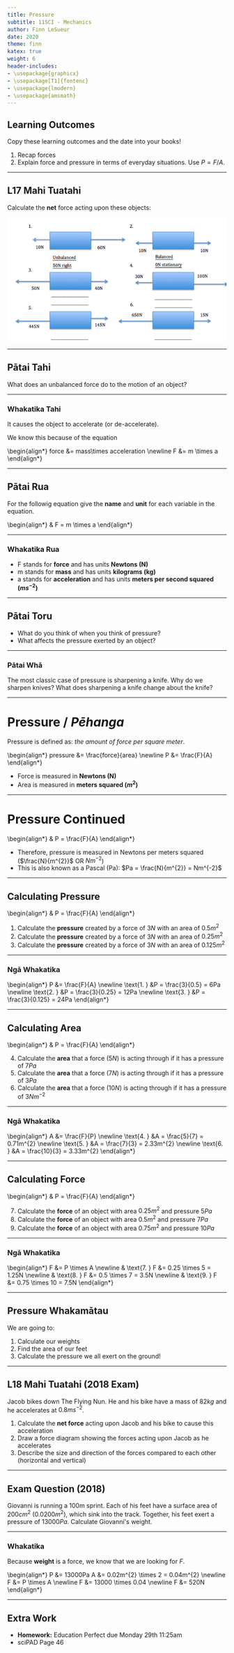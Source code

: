 ```yaml
---
title: Pressure
subtitle: 11SCI - Mechanics
author: Finn LeSueur
date: 2020
theme: finn
katex: true
weight: 6
header-includes:
- \usepackage{graphicx}
- \usepackage[T1]{fontenc}
- \usepackage{lmodern}
- \usepackage{amsmath}
---
```


## Learning Outcomes

Copy these learning outcomes and the date into your books!

1. Recap forces
2. Explain force and pressure in terms of everyday situations. Use $P = F/A$.

---

## L17 Mahi Tuatahi

Calculate the __net__ force acting upon these objects:

![](../assets/4-unbalanced-forces.png)

---

## Pātai Tahi

What does an unbalanced force do to the motion of an object?

---

### Whakatika Tahi

It causes the object to accelerate (or de-accelerate).

We know this because of the equation

\begin{align*}
    force &= mass\times acceleration \newline
    F &= m \times a
\end{align*}

---

## Pātai Rua

For the followig equation give the __name__ and __unit__ for each variable in the equation.

\begin{align*}
    & F = m \times a
\end{align*}

---

### Whakatika Rua

- F stands for __force__ and has units __Newtons (N)__
- m stands for __mass__ and has units __kilograms (kg)__
- a stands for __acceleration__ and has units __meters per second squared ($ms^{-2}$)__

---

## Pātai Toru

- What do you think of when you think of pressure?
- What affects the pressure exerted by an object?

---

### Pātai Whā

The most classic case of pressure is sharpening a knife. Why do we sharpen knives? What does sharpening a knife change about the knife?

---

# Pressure / _Pēhanga_

Pressure is defined as: _the amount of force per square meter_.

\begin{align*}
    pressure &= \frac{force}{area} \newline
    P &= \frac{F}{A}
\end{align*}

- Force is measured in __Newtons (N)__
- Area is measured in __meters squared ($m^{2}$)__

---

# Pressure Continued

\begin{align*}
    & P = \frac{F}{A}
\end{align*}

- Therefore, pressure is measured in Newtons per meters squared ($\frac{N}{m^{2}}$ OR $Nm^{-2}$)
- This is also known as a Pascal (Pa): $Pa = \frac{N}{m^{2}} = Nm^{-2}$

---

## Calculating Pressure

\begin{align*}
    & P = \frac{F}{A}
\end{align*}

1. Calculate the __pressure__ created by a force of $3N$ with an area of $0.5m^{2}$
2. Calculate the __pressure__ created by a force of $3N$ with an area of $0.25m^{2}$
3. Calculate the __pressure__ created by a force of $3N$ with an area of $0.125m^{2}$

---

### Ngā Whakatika

\begin{align*}
    P &= \frac{F}{A} \newline
    \text{1. } &P = \frac{3}{0.5} = 6Pa \newline
    \text{2. } &P = \frac{3}{0.25} = 12Pa \newline
    \text{3. } &P = \frac{3}{0.125} = 24Pa
\end{align*}

---

## Calculating Area

\begin{align*}
    & P = \frac{F}{A}
\end{align*}

4. Calculate the __area__ that a force ($5N$) is acting through if it has a pressure of $7Pa$
5. Calculate the __area__ that a force ($7N$) is acting through if it has a pressure of $3Pa$
6. Calculate the __area__ that a force ($10N$) is acting through if it has a pressure of $3Nm^{-2}$

---

### Ngā Whakatika

\begin{align*}
    A &= \frac{F}{P} \newline
    \text{4. } &A = \frac{5}{7} = 0.71m^{2} \newline
    \text{5. } &A = \frac{7}{3} =  2.33m^{2} \newline
    \text{6. } &A = \frac{10}{3} = 3.33m^{2}
\end{align*}

---

## Calculating Force

\begin{align*}
    & P = \frac{F}{A}
\end{align*}

7. Calculate the __force__ of an object with area $0.25m^{2}$ and pressure $5Pa$
8. Calculate the __force__ of an object with area $0.5m^{2}$ and pressure $7Pa$
9. Calculate the __force__ of an object with area $0.75m^{2}$ and pressure $10Pa$

---

### Ngā Whakatika

\begin{align*}
    F &= P \times A \newline
    & \text{7. } F &= 0.25 \times 5 = 1.25N \newline
    & \text{8. } F &= 0.5 \times 7 = 3.5N \newline
    & \text{9. } F &= 0.75 \times 10 = 7.5N
\end{align*}

---

## Pressure Whakamātau

We are going to:

1. Calculate our weights
2. Find the area of our feet
3. Calculate the pressure we all exert on the ground!

---

## L18 Mahi Tuatahi (2018 Exam)

Jacob bikes down The Flying Nun. He and his bike have a mass of $82kg$ and he accelerates at $0.8ms^{-2}$.

1. Calculate the __net force__ acting upon Jacob and his bike to cause this acceleration
2. Draw a force diagram showing the forces acting upon Jacob as he accelerates
3. Describe the size and direction of the forces compared to each other (horizontal and vertical)

---

## Exam Question (2018)

Giovanni is running a 100m sprint. Each of his feet have a surface area of $200cm^{2}$ ($0.0200m^{2}$), which sink into the track. Together, his feet exert a pressure of $13000Pa$. Calculate Giovanni's weight.

---

### Whakatika

Because __weight__ is a force, we know that we are looking for $F$.

\begin{align*}
    P &= 13000Pa
    A &= 0.02m^{2} \times 2 = 0.04m^{2} \newline
    F &= P \times A \newline
    F &= 13000 \times 0.04 \newline
    F &= 520N
\end{align*}

---

## Extra Work

- __Homework:__ Education Perfect due Monday 29th 11:25am
- sciPAD Page 46
